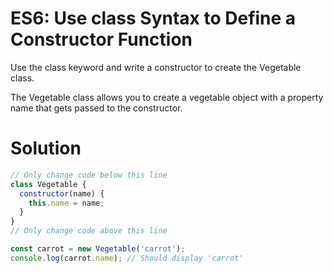 # ES6: Use class Syntax to Define a Constructor Function
Use the class keyword and write a constructor to create the Vegetable class.

The Vegetable class allows you to create a vegetable object with a property name that gets passed to the constructor.

# Solution
```javascript
// Only change code below this line
class Vegetable {
  constructor(name) {
    this.name = name;
  }
}
// Only change code above this line

const carrot = new Vegetable('carrot');
console.log(carrot.name); // Should display 'carrot'
```